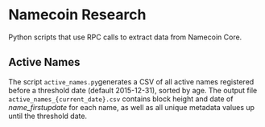 # Namecoin Research

Python scripts that use RPC calls to extract data from Namecoin Core.

## Active Names

The script `active_names.py`generates a CSV of all active names registered before a threshold date (default 2015-12-31), sorted by age. The output file `active_names_{current_date}.csv` contains block height and date of _name_firstupdate_ for each name, as well as all unique metadata values up until the threshold date.